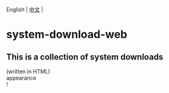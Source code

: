 English | [中文](./README.md) |  
# system-download-web  
## This is a collection of system downloads
(written in HTML)  
appearance  
! [](https://raw.githubusercontent.com/zhangchengmcbedrock/zhangchengmcbedrock/main/res/Screenshot_20230203_195819.jpg)
